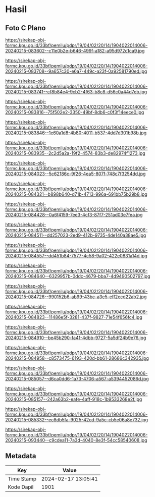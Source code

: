 # Hasil

## Foto C Plano

https://sirekap-obj-formc.kpu.go.id/33bf/pemilu/pdpr/19/04/02/20/14/1904022014006-20240215-083602--c11e0b2e-b646-499f-a182-a95d972c1ca9.jpg

https://sirekap-obj-formc.kpu.go.id/33bf/pemilu/pdpr/19/04/02/20/14/1904022014006-20240215-083708--9a657c30-e6a7-449c-a23f-0a92581790ed.jpg

https://sirekap-obj-formc.kpu.go.id/33bf/pemilu/pdpr/19/04/02/20/14/1904022014006-20240215-083741--cf8b84e4-9cb2-4f63-b8c8-d56c0a44d7eb.jpg

https://sirekap-obj-formc.kpu.go.id/33bf/pemilu/pdpr/19/04/02/20/14/1904022014006-20240215-083816--75f502e2-3350-49bf-8db6-c0f3f14eece0.jpg

https://sirekap-obj-formc.kpu.go.id/33bf/pemilu/pdpr/19/04/02/20/14/1904022014006-20240215-083846--1e60a1d8-4b80-4011-b537-4dd7d301b98b.jpg

https://sirekap-obj-formc.kpu.go.id/33bf/pemilu/pdpr/19/04/02/20/14/1904022014006-20240215-083935--2c2d5a2a-19f2-4574-83b3-de82974f1273.jpg

https://sirekap-obj-formc.kpu.go.id/33bf/pemilu/pdpr/19/04/02/20/14/1904022014006-20240215-084023--5c62186c-9f26-4ea5-807f-748c7f3254dd.jpg

https://sirekap-obj-formc.kpu.go.id/33bf/pemilu/pdpr/19/04/02/20/14/1904022014006-20240215-084321--b898b640-d71b-4713-996a-691bb75b29b8.jpg

https://sirekap-obj-formc.kpu.go.id/33bf/pemilu/pdpr/19/04/02/20/14/1904022014006-20240215-084428--0a6f4159-7ee3-4cf3-87f7-251ad03e7fea.jpg

https://sirekap-obj-formc.kpu.go.id/33bf/pemilu/pdpr/19/04/02/20/14/1904022014006-20240215-084511--dd257023-2ed9-412b-9735-4de140a38ae5.jpg

https://sirekap-obj-formc.kpu.go.id/33bf/pemilu/pdpr/19/04/02/20/14/1904022014006-20240215-084557--dd451b84-7577-4c58-9a02-422e0831a14d.jpg

https://sirekap-obj-formc.kpu.go.id/33bf/pemilu/pdpr/19/04/02/20/14/1904022014006-20240215-084640--6329957b-0ddc-4679-bba7-4d9490502797.jpg

https://sirekap-obj-formc.kpu.go.id/33bf/pemilu/pdpr/19/04/02/20/14/1904022014006-20240215-084726--990152b6-ab99-43bc-a3e5-eff2ecd22ab2.jpg

https://sirekap-obj-formc.kpu.go.id/33bf/pemilu/pdpr/19/04/02/20/14/1904022014006-20240215-084823--11486e5f-3281-437f-9827-71e54f656fc4.jpg

https://sirekap-obj-formc.kpu.go.id/33bf/pemilu/pdpr/19/04/02/20/14/1904022014006-20240215-084910--be45b290-fa41-4dbb-9727-5a5df24b9e76.jpg

https://sirekap-obj-formc.kpu.go.id/33bf/pemilu/pdpr/19/04/02/20/14/1904022014006-20240215-084958--c8573475-6193-420d-bb61-28686c342935.jpg

https://sirekap-obj-formc.kpu.go.id/33bf/pemilu/pdpr/19/04/02/20/14/1904022014006-20240215-085057--d6ca0dd6-1a73-4706-a567-a5394452086d.jpg

https://sirekap-obj-formc.kpu.go.id/33bf/pemilu/pdpr/19/04/02/20/14/1904022014006-20240215-085157--242a63b2-eafe-4aff-918c-1b9533268e2f.jpg

https://sirekap-obj-formc.kpu.go.id/33bf/pemilu/pdpr/19/04/02/20/14/1904022014006-20240215-085332--ec8db5fa-9025-42cd-9a5c-cb5e06a8e732.jpg

https://sirekap-obj-formc.kpu.go.id/33bf/pemilu/pdpr/19/04/02/20/14/1904022014006-20240215-093440--c9cdea11-7a3d-4040-8e3f-54cc58540608.jpg


## Metadata

| Key        | Value               |
| ---------- | ------------------- |
| Time Stamp | 2024-02-17 13:05:41 |
| Kode Dapil | 1901                |




